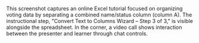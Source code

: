 This screenshot captures an online Excel tutorial focused on organizing voting data by separating a combined name/status column (column A). The instructional step, "Convert Text to Columns Wizard – Step 3 of 3," is visible alongside the spreadsheet. In the corner, a video call shows interaction between the presenter and learner through chat controls.